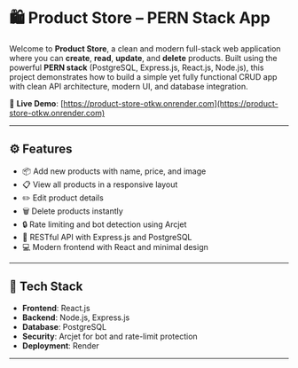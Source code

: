# 🛍️ Product Store – PERN Stack App

Welcome to **Product Store**, a clean and modern full-stack web application where you can **create**, **read**, **update**, and **delete** products. Built using the powerful **PERN stack** (PostgreSQL, Express.js, React.js, Node.js), this project demonstrates how to build a simple yet fully functional CRUD app with clean API architecture, modern UI, and database integration.

🚀 **Live Demo**: [https://product-store-otkw.onrender.com](https://product-store-otkw.onrender.com)

---

## ⚙️ Features

- 📦 Add new products with name, price, and image
- 📋 View all products in a responsive layout
- ✏️ Edit product details
- 🗑️ Delete products instantly
- 🔒 Rate limiting and bot detection using Arcjet
- 🧠 RESTful API with Express.js and PostgreSQL
- 💻 Modern frontend with React and minimal design

---

## 🧰 Tech Stack

- **Frontend**: React.js
- **Backend**: Node.js, Express.js
- **Database**: PostgreSQL
- **Security**: Arcjet for bot and rate-limit protection
- **Deployment**: Render

---

